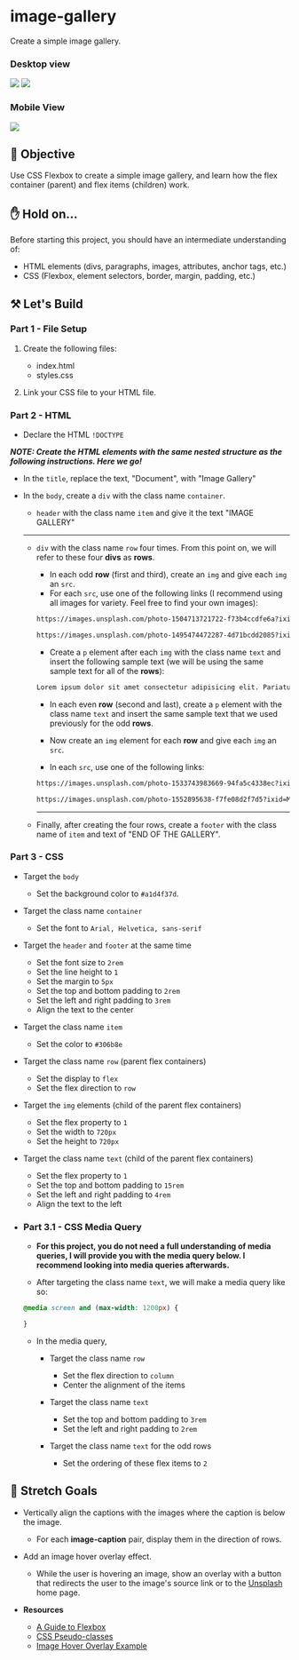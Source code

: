 # image-gallery

Create a simple image gallery.

### Desktop view

![](images/image-gallery-header.png)
![](images/image-gallery-footer.png)

### Mobile View

![](images/image-gallery-mobile.png)

## 🎯 Objective

Use CSS Flexbox to create a simple image gallery, and learn how the flex container (parent) and flex items (children) work.

## ✋ Hold on...

Before starting this project, you should have an intermediate understanding of:

- HTML elements (divs, paragraphs, images, attributes, anchor tags, etc.)
- CSS (Flexbox, element selectors, border, margin, padding, etc.)

## ⚒️ Let's Build

### Part 1 - File Setup

1. Create the following files:

   - index.html
   - styles.css

2. Link your CSS file to your HTML file.

### Part 2 - HTML

- Declare the HTML `!DOCTYPE`

_**NOTE: Create the HTML elements with the same nested structure as the following instructions. Here we go!**_

- In the `title`, replace the text, "Document", with "Image Gallery"

- In the `body`, create a `div` with the class name `container`.

  - `header` with the class name `item` and give it the text "IMAGE GALLERY"

  ***

  - `div` with the class name `row` four times. From this point on, we will refer to these four **divs** as **rows**.

    - In each odd **row** (first and third), create an `img` and give each `img` an `src`.
    - For each `src`, use one of the following links (I recommend using all images for variety. Feel free to find your own images):

    ```HTML
    https://images.unsplash.com/photo-1504713721722-f73b4ccdfe6a?ixid=MXwxMjA3fDB8MHxzZWFyY2h8MTJ8fHBhbmRhfGVufDB8fDB8&ixlib=rb-1.2.1&auto=format&fit=crop&w=800&q=60

    https://images.unsplash.com/photo-1495474472287-4d71bcdd2085?ixid=MXwxMjA3fDB8MHxzZWFyY2h8Mnx8Y29mZmVlfGVufDB8fDB8&ixlib=rb-1.2.1&auto=format&fit=crop&w=800&q=60
    ```

    - Create a `p` element after each `img` with the class name `text` and insert the following sample text (we will be using the same sample text for all of the **rows**):

    ```HTML
    Lorem ipsum dolor sit amet consectetur adipisicing elit. Pariatur, quo enim exercitationem tempore minima soluta ullam voluptates quam animi vel dignissimos, accusantium ut commodi aliquam inventore delectus doloribus adipisci minus quasi nulla nam illum unde hic. Nobis temporibus, cumque praesentium itaque aperiam aut repellendus enim nisi quam ut. Reiciendis, unde?
    ```

    - In each even **row** (second and last), create a `p` element with the class name `text` and insert the same sample text that we used previously for the odd **rows**.

    - Now create an `img` element for each **row** and give each `img` an `src`.

    - In each `src`, use one of the following links:

    ```HTML
    https://images.unsplash.com/photo-1533743983669-94fa5c4338ec?ixid=MXwxMjA3fDB8MHxzZWFyY2h8N3x8Y2F0fGVufDB8fDB8&ixlib=rb-1.2.1&auto=format&fit=crop&w=800&q=60

    https://images.unsplash.com/photo-1552895638-f7fe08d2f7d5?ixid=MXwxMjA3fDB8MHxzZWFyY2h8Nzd8fG1jZG9uYWxkJ3N8ZW58MHx8MHw%3D&ixlib=rb-1.2.1&auto=format&fit=crop&w=800&q=60
    ```

    ***

  - Finally, after creating the four rows, create a `footer` with the class name of `item` and text of "END OF THE GALLERY".

### Part 3 - CSS

- Target the `body`

  - Set the background color to `#a1d4f37d`.

- Target the class name `container`

  - Set the font to `Arial, Helvetica, sans-serif`

- Target the `header` and `footer` at the same time

  - Set the font size to `2rem`
  - Set the line height to `1`
  - Set the margin to `5px`
  - Set the top and bottom padding to `2rem`
  - Set the left and right padding to `3rem`
  - Align the text to the center

- Target the class name `item`

  - Set the color to `#306b8e`

- Target the class name `row` (parent flex containers)

  - Set the display to `flex`
  - Set the flex direction to `row`

- Target the `img` elements (child of the parent flex containers)

  - Set the flex property to `1`
  - Set the width to `720px`
  - Set the height to `720px`

- Target the class name `text` (child of the parent flex containers)

  - Set the flex property to `1`
  - Set the top and bottom padding to `15rem`
  - Set the left and right padding to `4rem`
  - Align the text to the left

- ### Part 3.1 - CSS Media Query

  - **For this project, you do not need a full understanding of media queries, I will provide you with the media query below. I recommend looking into media queries afterwards.**

  - After targeting the class name `text`, we will make a media query like so:

  ```CSS
  @media screen and (max-width: 1200px) {

  }
  ```

  - In the media query,

    - Target the class name `row`

      - Set the flex direction to `column`
      - Center the alignment of the items

    - Target the class name `text`

      - Set the top and bottom padding to `3rem`
      - Set the left and right padding to `2rem`

    - Target the class name `text` for the odd rows
      - Set the ordering of these flex items to `2`

## 🤸 Stretch Goals

- Vertically align the captions with the images where the caption is below the image.

  - For each **image-caption** pair, display them in the direction of rows.

- Add an image hover overlay effect.

  - While the user is hovering an image, show an overlay with a button that redirects the user to the image's source link or to the [Unsplash](https://unsplash.com) home page.

- **Resources**
  - [A Guide to Flexbox](https://css-tricks.com/snippets/css/a-guide-to-flexbox)
  - [CSS Pseudo-classes](https://developer.mozilla.org/en-US/docs/Web/CSS/Pseudo-classes)
  - [Image Hover Overlay Example](https://www.w3schools.com/howto/howto_css_image_overlay.asp)
